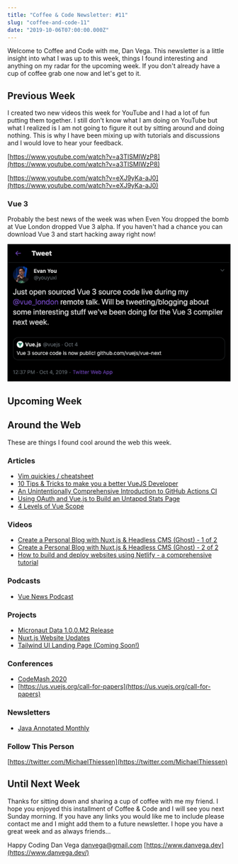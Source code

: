 ```yaml
---
title: "Coffee & Code Newsletter: #11"
slug: "coffee-and-code-11"
date: "2019-10-06T07:00:00.000Z"
---
```


Welcome to Coffee and Code with me, Dan Vega. This newsletter is a little insight into what I was up to this week, things I found interesting and anything on my radar for the upcoming week. If you don't already have a cup of coffee grab one now and let's get to it.

## Previous Week

I created two new videos this week for YouTube and I had a lot of fun putting them together. I still don't know what I am doing on YouTube but what I realized is I am not going to figure it out by sitting around and doing nothing. This is why I have been mixing up with tutorials and discussions and I would love to hear your feedback.

[https://www.youtube.com/watch?v=a3TISMIWzP8](https://www.youtube.com/watch?v=a3TISMIWzP8)

[https://www.youtube.com/watch?v=eXJ9yKa-aJ0](https://www.youtube.com/watch?v=eXJ9yKa-aJ0)

### Vue 3

Probably the best news of the week was when Even You dropped the bomb at Vue London dropped Vue 3 alpha. If you haven't had a chance you can download Vue 3 and start hacking away right now!

![](./evan-you-tweet.png)

## Upcoming Week

## Around the Web

These are things I found cool around the web this week.

### Articles

- [Vim quickies / cheatsheet](https://dev.to/rubiin/vim-quickies-cheatsheet-30gm)
- [10 Tips & Tricks to make you a better VueJS Developer](https://dev.to/simonholdorf/10-tips-tricks-to-make-you-a-better-vuejs-developer-4n4d)
- [An Unintentionally Comprehensive Introduction to GitHub Actions CI](https://dev.to/bnb/an-unintentionally-comprehensive-introduction-to-github-actions-ci-blm)
- [Using OAuth and Vue.js to Build an Untappd Stats Page](https://dev.to/raymondcamden/using-oauth-and-vue-js-to-build-an-untappd-stats-page-ok6)
- [4 Levels of Vue Scope](https://michaelnthiessen.com/levels-of-vue-scope)

### Videos

- [Create a Personal Blog with Nuxt.js & Headless CMS (Ghost) - 1 of 2](https://www.youtube.com/watch?v=PE1rGl1HKr4)
- [Create a Personal Blog with Nuxt.js & Headless CMS (Ghost) - 2 of 2](https://www.youtube.com/watch?v=T4qLTXGvJ7k)
- [How to build and deploy websites using Netlify - a comprehensive tutorial](https://www.freecodecamp.org/news/how-to-build-and-deploy-websites-using-netlify-a-comprehensive-tutorial/)

### Podcasts

- [Vue News Podcast](https://news.vuejs.org/issues/159)

### Projects

- [Micronaut Data 1.0.0.M2 Release](https://micronaut-projects.github.io/micronaut-data/latest/guide/)
- [Nuxt.js Website Updates](https://twitter.com/nuxt_js/status/1178598763331493888)
- [Tailwind UI Landing Page (Coming Soon!)](https://www.tailwindui.com/)

### Conferences

- [CodeMash 2020](http://www.codemash.org/)
- [https://us.vuejs.org/call-for-papers](https://us.vuejs.org/call-for-papers)

### Newsletters

- [Java Annotated Monthly](https://blog.jetbrains.com/idea/2019/10/java-annotated-monthly-october-2019)

### Follow This Person

[https://twitter.com/MichaelThiessen](https://twitter.com/MichaelThiessen)

## Until Next Week

Thanks for sitting down and sharing a cup of coffee with me my friend. I hope you enjoyed this installment of Coffee & Code and I will see you next Sunday morning. If you have any links you would like me to include please contact me and I might add them to a future newsletter. I hope you have a great week and as always friends...

Happy Coding
Dan Vega
danvega@gmail.com
[https://www.danvega.dev](https://www.danvega.dev/)
